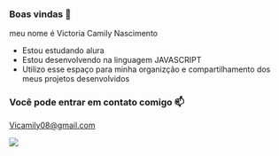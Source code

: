 ### Boas vindas 🌸

meu nome é Victoria Camily Nascimento

- Estou estudando alura
- Estou desenvolvendo na linguagem JAVASCRIPT
-  Utilizo esse espaço para minha organizção e compartilhamento dos meus projetos desenvolvidos


### Você pode entrar em contato comigo 📫
Vicamily08@gmail.com


![](https://media1.tenor.com/m/BJK_0MtohqUAAAAC/menglanpanda-menglan.gif)


